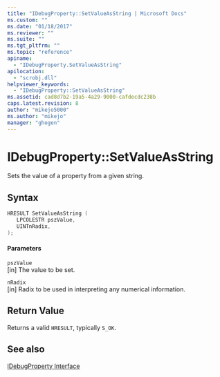 ```yaml
---
title: "IDebugProperty::SetValueAsString | Microsoft Docs"
ms.custom: ""
ms.date: "01/18/2017"
ms.reviewer: ""
ms.suite: ""
ms.tgt_pltfrm: ""
ms.topic: "reference"
apiname: 
  - "IDebugProperty.SetValueAsString"
apilocation: 
  - "scrobj.dll"
helpviewer_keywords: 
  - "IDebugProperty::SetValueAsString"
ms.assetid: cad8d7b2-19a5-4a29-9000-cafdecdc238b
caps.latest.revision: 8
author: "mikejo5000"
ms.author: "mikejo"
manager: "ghogen"
---
```

# IDebugProperty::SetValueAsString
Sets the value of a property from a given string.  
  
## Syntax  
  
```cpp
HRESULT SetValueAsString (  
   LPCOLESTR pszValue,  
   UINTnRadix,  
);  
```  
  
#### Parameters  
 `pszValue`  
 [in] The value to be set.  
  
 `nRadix`  
 [in] Radix to be used in interpreting any numerical information.  
  
## Return Value  
 Returns a valid `HRESULT`, typically `S_OK`.  
  
## See also  
 [IDebugProperty Interface](../../winscript/reference/idebugproperty-interface.md)